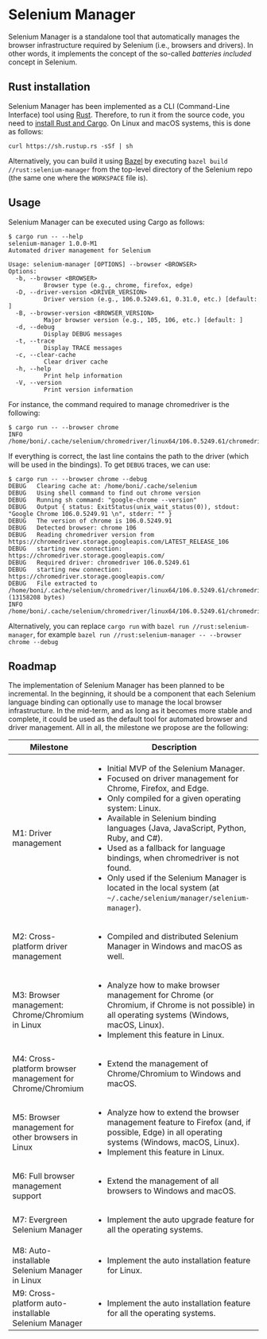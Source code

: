 # Selenium Manager

Selenium Manager is a standalone tool that automatically manages the browser infrastructure required by Selenium (i.e., browsers and drivers). In other words, it implements the concept of the so-called _batteries included_ concept in Selenium.

## Rust installation
Selenium Manager has been implemented as a CLI (Command-Line Interface) tool using [Rust](https://www.rust-lang.org/). Therefore, to run it from the source code, you need to [install Rust and Cargo](https://doc.rust-lang.org/cargo/getting-started/installation.html). On Linux and macOS systems, this is done as follows:

```
curl https://sh.rustup.rs -sSf | sh
```

Alternatively, you can build it using [Bazel](https://bazel.build) by executing `bazel build //rust:selenium-manager` from the top-level directory of the Selenium repo (the same one where the `WORKSPACE` file is).

## Usage
Selenium Manager can be executed using Cargo as follows:

```
$ cargo run -- --help
selenium-manager 1.0.0-M1
Automated driver management for Selenium

Usage: selenium-manager [OPTIONS] --browser <BROWSER>
Options:
  -b, --browser <BROWSER>
          Browser type (e.g., chrome, firefox, edge)
  -D, --driver-version <DRIVER_VERSION>
          Driver version (e.g., 106.0.5249.61, 0.31.0, etc.) [default: ]
  -B, --browser-version <BROWSER_VERSION>
          Major browser version (e.g., 105, 106, etc.) [default: ]
  -d, --debug
          Display DEBUG messages
  -t, --trace
          Display TRACE messages
  -c, --clear-cache
          Clear driver cache
  -h, --help
          Print help information
  -V, --version
          Print version information
```

For instance, the command required to manage chromedriver is the following:

```
$ cargo run -- --browser chrome
INFO	/home/boni/.cache/selenium/chromedriver/linux64/106.0.5249.61/chromedriver
```
If everything is correct, the last line contains the path to the driver (which will be used in the bindings). To get `DEBUG` traces, we can use:

```
$ cargo run -- --browser chrome --debug
DEBUG	Clearing cache at: /home/boni/.cache/selenium
DEBUG	Using shell command to find out chrome version
DEBUG	Running sh command: "google-chrome --version"
DEBUG	Output { status: ExitStatus(unix_wait_status(0)), stdout: "Google Chrome 106.0.5249.91 \n", stderr: "" }
DEBUG	The version of chrome is 106.0.5249.91
DEBUG	Detected browser: chrome 106
DEBUG	Reading chromedriver version from https://chromedriver.storage.googleapis.com/LATEST_RELEASE_106
DEBUG	starting new connection: https://chromedriver.storage.googleapis.com/
DEBUG	Required driver: chromedriver 106.0.5249.61
DEBUG	starting new connection: https://chromedriver.storage.googleapis.com/
DEBUG	File extracted to /home/boni/.cache/selenium/chromedriver/linux64/106.0.5249.61/chromedriver (13158208 bytes)
INFO	/home/boni/.cache/selenium/chromedriver/linux64/106.0.5249.61/chromedriver
```

Alternatively, you can replace `cargo run` with `bazel run //rust:selenium-manager`, for example `bazel run //rust:selenium-manager -- --browser chrome --debug`

## Roadmap
The implementation of Selenium Manager has been planned to be incremental. In the beginning, it should be a component that each Selenium language binding can optionally use to manage the local browser infrastructure. In the mid-term, and as long as it becomes more stable and complete, it could be used as the default tool for automated browser and driver management. All in all, the milestone we propose are the following:

| **Milestone**                                             | **Description**                                                                                                                                                                                                                                                                                                                                                                                                                                                                                    |
|-----------------------------------------------------------|----------------------------------------------------------------------------------------------------------------------------------------------------------------------------------------------------------------------------------------------------------------------------------------------------------------------------------------------------------------------------------------------------------------------------------------------------------------------------------------------------|
| M1: Driver management                                     | <ul><li>Initial MVP of the Selenium Manager.</li> <li>Focused on driver management for Chrome, Firefox, and Edge.</li> <li>Only compiled for a given operating system: Linux.</li> <li>Available in Selenium binding languages (Java, JavaScript, Python, Ruby, and C#).</li> <li>Used as a fallback for language bindings, when chromedriver is not found.</li> <li>Only used if the Selenium Manager is located in the local system (at `~/.cache/selenium/manager/selenium-manager`).</li></ul> |
| M2: Cross-platform driver management                      | <ul><li>Compiled and distributed Selenium Manager in Windows and macOS as well.</li></ul>                                                                                                                                                                                                                                                                                                                                                                                                          |
| M3: Browser management: Chrome/Chromium in Linux          | <ul><li>Analyze how to make browser management for Chrome (or Chromium, if Chrome is not possible) in all operating systems (Windows, macOS, Linux).</li> <li>Implement this feature in Linux.</li></ul>                                                                                                                                                                                                                                                                                           |
| M4: Cross-platform browser management for Chrome/Chromium | <ul><li>Extend the management of Chrome/Chromium to Windows and macOS.</li></ul>                                                                                                                                                                                                                                                                                                                                                                                                                   |
| M5: Browser management for other browsers in Linux        | <ul><li>Analyze how to extend the browser management feature to Firefox (and, if possible, Edge) in all operating systems (Windows, macOS, Linux). <li>Implement this feature in Linux.</li></ul>                                                                                                                                                                                                                                                                                                  |
| M6: Full browser management support                       | <ul><li>Extend the management of all browsers to Windows and macOS.</li></ul>                                                                                                                                                                                                                                                                                                                                                                                                                      |
| M7: Evergreen Selenium Manager                            | <ul><li>Implement the auto upgrade feature for all the operating systems.</li></ul>                                                                                                                                                                                                                                                                                                                                                                                                                |
| M8: Auto-installable Selenium Manager in Linux            | <ul><li>Implement the auto installation feature for Linux.</li></ul>                                                                                                                                                                                                                                                                                                                                                                                                                               |
| M9: Cross-platform auto-installable Selenium Manager      | <ul><li>Implement the auto installation feature for all the operating systems.</li></ul>                                                                                                                                                                                                                                                                                                                                                                                                           |


